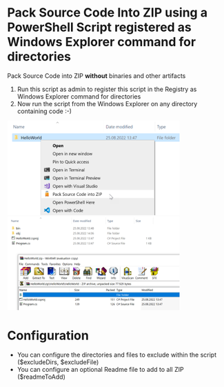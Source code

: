 # Pack Source Code Into ZIP using a PowerShell Script registered as Windows Explorer command for directories

Pack Source Code into ZIP <b>without</b> binaries and other artifacts

1. Run this script as admin to register this script in the Registry as Windows Explorer command for directories
2. Now run the script from the Windows Explorer on any directory containing code :-)

<img src="/Readme_Images/Readme_Run.png" width="400">
<img src="/Readme_Images/Readme_Result.png" width="400">

# Configuration

- You can configure the directories and files to exclude within the script ($excludeDirs, $excludeFile)
- You can configure an optional Readme file to add to all ZIP ($readmeToAdd)
